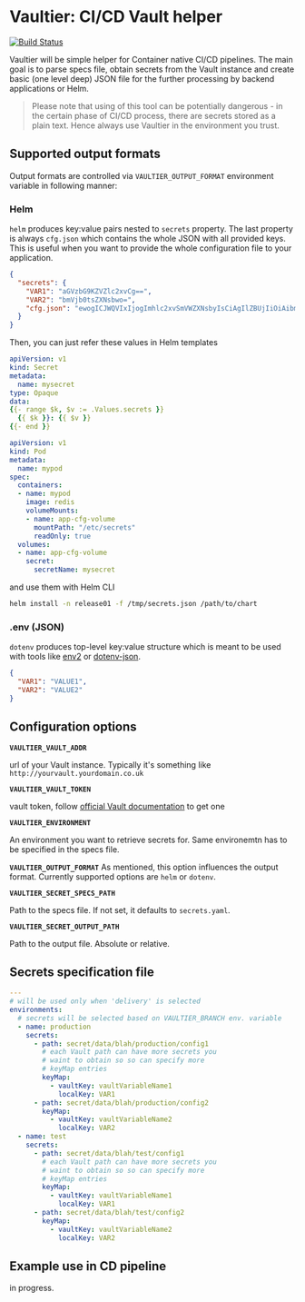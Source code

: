 # Vaultier: CI/CD Vault helper

[![Build Status](https://cloud.drone.io/api/badges/AckeeDevOps/vaultier/status.svg)](https://cloud.drone.io/AckeeDevOps/vaultier)

Vaultier will be simple helper for Container native CI/CD pipelines. 
The main goal is to parse specs file, obtain secrets from the Vault 
instance and create basic (one level deep) JSON file for the further 
processing by backend applications or Helm.

> Please note that using of this tool can be potentially dangerous - 
> in the certain phase of CI/CD process, there are secrets stored as 
> a plain text. Hence always use Vaultier in the environment you trust.

## Supported output formats

Output formats are controlled via `VAULTIER_OUTPUT_FORMAT` environment variable 
in following manner:

### Helm

`helm` produces key:value pairs nested to `secrets` property. The last property is 
always `cfg.json` which contains the whole JSON with all provided keys. This is useful 
when you want to provide the whole configuration file to your application.

```json
{
  "secrets": {
    "VAR1": "aGVzbG9KZVZlc2xvCg==",
    "VAR2": "bmVjb0tsZXNsbwo=",
    "cfg.json": "ewogICJWQVIxIjogImhlc2xvSmVWZXNsbyIsCiAgIlZBUjIiOiAibmVjb0tsZXNsbyIKfQo="
  }
}
```

Then, you can just refer these values in Helm templates

```yaml
apiVersion: v1
kind: Secret
metadata:
  name: mysecret
type: Opaque
data:
{{- range $k, $v := .Values.secrets }}
  {{ $k }}: {{ $v }}
{{- end }}
```

```yaml
apiVersion: v1
kind: Pod
metadata:
  name: mypod
spec:
  containers:
  - name: mypod
    image: redis
    volumeMounts:
    - name: app-cfg-volume
      mountPath: "/etc/secrets"
      readOnly: true
  volumes:
  - name: app-cfg-volume
    secret:
      secretName: mysecret
```

and use them with Helm CLI

```bash
helm install -n release01 -f /tmp/secrets.json /path/to/chart
```

### .env (JSON)

`dotenv` produces top-level key:value structure which is meant to be 
used with tools like [env2](https://www.npmjs.com/package/env2) or 
[dotenv-json](https://www.npmjs.com/package/dotenv-json).

```json
{
  "VAR1": "VALUE1",
  "VAR2": "VALUE2"
}
```

## Configuration options

**`VAULTIER_VAULT_ADDR`**

url of your Vault instance. Typically it's something 
like `http://yourvault.yourdomain.co.uk`

**`VAULTIER_VAULT_TOKEN`** 

vault token, follow 
[official Vault documentation](https://www.vaultproject.io/docs/commands/token/create.html) 
to get one

**`VAULTIER_ENVIRONMENT`**

An environment you want to retrieve secrets for. Same environemtn has to be 
specified in the specs file. 

**`VAULTIER_OUTPUT_FORMAT`**
As mentioned, this option influences the output format. 
Currently supported options are `helm` or `dotenv`.

**`VAULTIER_SECRET_SPECS_PATH`**

Path to the specs file. If not set, it defaults to `secrets.yaml`.

**`VAULTIER_SECRET_OUTPUT_PATH`**

Path to the output file. Absolute or relative.

## Secrets specification file

```yaml
---
# will be used only when 'delivery' is selected
environments:
  # secrets will be selected based on VAULTIER_BRANCH env. variable
  - name: production
    secrets:
      - path: secret/data/blah/production/config1
        # each Vault path can have more secrets you
        # waint to obtain so so can specify more
        # keyMap entries
        keyMap:
          - vaultKey: vaultVariableName1
            localKey: VAR1
      - path: secret/data/blah/production/config2
        keyMap:
          - vaultKey: vaultVariableName2
            localKey: VAR2
  - name: test
    secrets:
      - path: secret/data/blah/test/config1
        # each Vault path can have more secrets you
        # waint to obtain so so can specify more
        # keyMap entries
        keyMap:
          - vaultKey: vaultVariableName1
            localKey: VAR1
      - path: secret/data/blah/test/config2
        keyMap:
          - vaultKey: vaultVariableName2
            localKey: VAR2
```

## Example use in CD pipeline

in progress.
